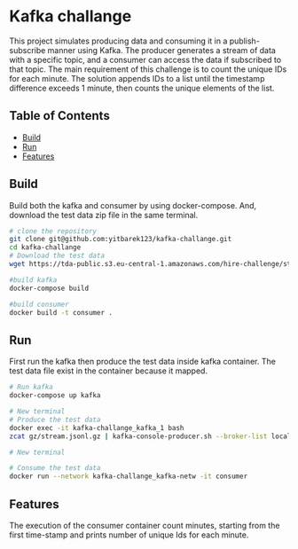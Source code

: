 # Kafka challange
This project simulates producing data and consuming it in a publish-subscribe manner using Kafka. The producer generates a stream of data with a specific topic, and a consumer can access the data if subscribed to that topic. The main requirement of this challenge is to count the unique IDs for each minute. The solution appends IDs to a list until the timestamp difference exceeds 1 minute, then counts the unique elements of the list.

## Table of Contents

- [Build](#Build)
- [Run](#Run)
- [Features](#Features)


## Build

Build both the kafka and consumer by using docker-compose. And, download the test data zip file in the same terminal. 

```bash
# clone the repository
git clone git@github.com:yitbarek123/kafka-challange.git
cd kafka-challange
# Download the test data
wget https://tda-public.s3.eu-central-1.amazonaws.com/hire-challenge/stream.jsonl.gz

#build kafka
docker-compose build

#build consumer
docker build -t consumer .
```
## Run

First run the kafka then produce the test data inside kafka container. The test data file exist in the container because it mapped.
```bash
# Run kafka
docker-compose up kafka

# New terminal
# Produce the test data
docker exec -it kafka-challange_kafka_1 bash
zcat gz/stream.jsonl.gz | kafka-console-producer.sh --broker-list localhost:9092 --topic mytopic

# New terminal

# Consume the test data
docker run --network kafka-challange_kafka-netw -it consumer
```

## Features
The execution of the consumer container count minutes, starting from the first time-stamp and prints number of unique Ids for each minute.
